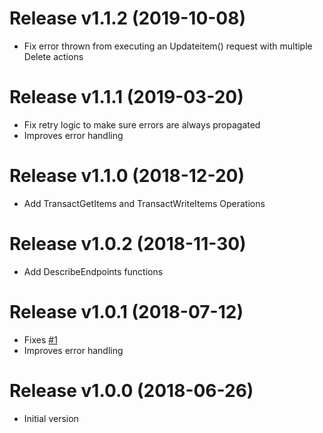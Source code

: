 Release v1.1.2 (2019-10-08)
===
* Fix error thrown from executing an Updateitem() request with multiple Delete actions

Release v1.1.1 (2019-03-20)
===
* Fix retry logic to make sure errors are always propagated
* Improves error handling

Release v1.1.0 (2018-12-20)
===
* Add TransactGetItems and TransactWriteItems Operations

Release v1.0.2 (2018-11-30)
===
* Add DescribeEndpoints functions

Release v1.0.1 (2018-07-12)
===
* Fixes [#1](https://github.com/aws/aws-dax-go/issues/1)
* Improves error handling

Release v1.0.0 (2018-06-26)
===
* Initial version
